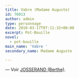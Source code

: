 ```yaml
---
title: Vabre (Madame Auguste)
id: 76013
author: admin
type: personnage
date: 2010-03-17T07:11:32+00:00
excerpt: Pot-Bouille
novel:
  - pot-bouille
main_name: 'Vabre '
secondary_name: Madame Auguste

---
```

— Voir <a href="/personnage/josserand-berthe/" target="_self">JOSSERAND (Berthe)</a>.